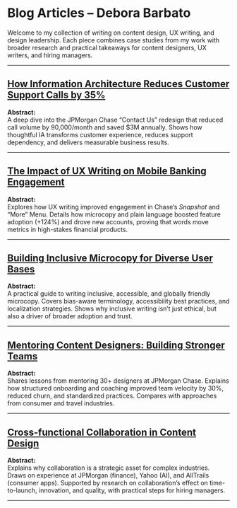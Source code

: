 # Blog Articles – Debora Barbato

Welcome to my collection of writing on content design, UX writing, and design leadership. Each piece combines case studies from my work with broader research and practical takeaways for content designers, UX writers, and hiring managers.

---

## [How Information Architecture Reduces Customer Support Calls by 35%](How_IA_Reduces_Support_Calls.md)
**Abstract:**  
A deep dive into the JPMorgan Chase “Contact Us” redesign that reduced call volume by 90,000/month and saved $3M annually. Shows how thoughtful IA transforms customer experience, reduces support dependency, and delivers measurable business results.

---

## [The Impact of UX Writing on Mobile Banking Engagement](UX_Writing_Impact_on_Mobile_Banking.md)
**Abstract:**  
Explores how UX writing improved engagement in Chase’s *Snapshot* and “More” Menu. Details how microcopy and plain language boosted feature adoption (+124%) and drove new accounts, proving that words move metrics in high-stakes financial products.

---

## [Building Inclusive Microcopy for Diverse User Bases](Inclusive_Microcopy_for_Diverse_Users.md)
**Abstract:**  
A practical guide to writing inclusive, accessible, and globally friendly microcopy. Covers bias-aware terminology, accessibility best practices, and localization strategies. Shows why inclusive writing isn’t just ethical, but also a driver of broader adoption and trust.

---

## [Mentoring Content Designers: Building Stronger Teams](Mentoring_Content_Designers_Stronger_Teams_FULL.md)
**Abstract:**  
Shares lessons from mentoring 30+ designers at JPMorgan Chase. Explains how structured onboarding and coaching improved team velocity by 30%, reduced churn, and standardized practices. Compares with approaches from consumer and travel industries.

---

## [Cross-functional Collaboration in Content Design](Cross_Functional_Collaboration_Content_Design_v2.md)
**Abstract:**  
Explains why collaboration is a strategic asset for complex industries. Draws on experience at JPMorgan (finance), Yahoo (AI), and AllTrails (consumer apps). Supported by research on collaboration’s effect on time-to-launch, innovation, and quality, with practical steps for hiring managers.

---

